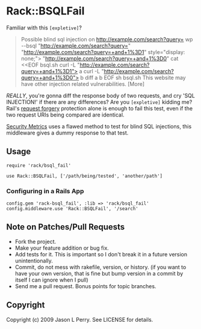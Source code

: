 # Rack::BSQLFail #

Familiar with this `[expletive]`?

> Possible blind sql injection on http://example.com/search?query= wp --bsql
"http://example.com/search?query=" "http://example.com/search?query=+and+1%3D1"
style="display: none;"> "http://example.com/search?query=+and+1%3D0" cat <<EOF
> bsql.sh curl -L "http://example.com/search?query=+and+1%3D1"> a curl -L
"http://example.com/search?query=+and+1%3D0"> b diff a b EOF sh bsql.sh
This website may have other injection related vulnerabilities. [More]

*REALLY*, you're gonna diff the response body of two requests, and cry
'SQL INJECTION!' if there are any differences? Are you `[expletive]` kidding
me? Rail's [request forgery][CSRF] protection alone is enough to fail this test, even
if the two request URIs being compared are identical. 

[Security Metrics][] uses a flawed method to test for blind SQL injections, this
middleware gives a dummy response to that test.

[Security Metrics]: https://www.securitymetrics.com/
[CSRF]: http://en.wikipedia.org/wiki/Cross-site_request_forgery

## Usage ##

    require 'rack/bsql_fail'

    use Rack::BSQLFail, ['/path/being/tested', 'another/path']

### Configuring in a Rails App ###

    config.gem 'rack-bsql_fail', :lib => 'rack/bsql_fail'
    config.middleware.use 'Rack::BSQLFail', '/search'

## Note on Patches/Pull Requests ##
 
* Fork the project.
* Make your feature addition or bug fix.
* Add tests for it. This is important so I don't break it in a
  future version unintentionally.
* Commit, do not mess with rakefile, version, or history.
  (if you want to have your own version, that is fine but
  bump version in a commit by itself I can ignore when I pull)
* Send me a pull request. Bonus points for topic branches.

## Copyright ##

Copyright (c) 2009 Jason L Perry. See LICENSE for details.
